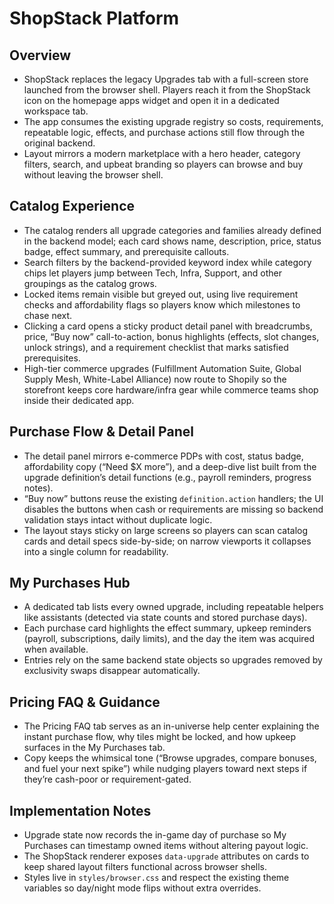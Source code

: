 # ShopStack Platform

## Overview
- ShopStack replaces the legacy Upgrades tab with a full-screen store launched from the browser shell. Players reach it from the ShopStack icon on the homepage apps widget and open it in a dedicated workspace tab.
- The app consumes the existing upgrade registry so costs, requirements, repeatable logic, effects, and purchase actions still flow through the original backend.
- Layout mirrors a modern marketplace with a hero header, category filters, search, and upbeat branding so players can browse and buy without leaving the browser shell.

## Catalog Experience
- The catalog renders all upgrade categories and families already defined in the backend model; each card shows name, description, price, status badge, effect summary, and prerequisite callouts.
- Search filters by the backend-provided keyword index while category chips let players jump between Tech, Infra, Support, and other groupings as the catalog grows.
- Locked items remain visible but greyed out, using live requirement checks and affordability flags so players know which milestones to chase next.
- Clicking a card opens a sticky product detail panel with breadcrumbs, price, “Buy now” call-to-action, bonus highlights (effects, slot changes, unlock strings), and a requirement checklist that marks satisfied prerequisites.
- High-tier commerce upgrades (Fulfillment Automation Suite, Global Supply Mesh, White-Label Alliance) now route to Shopily so the storefront keeps core hardware/infra gear while commerce teams shop inside their dedicated app.

## Purchase Flow & Detail Panel
- The detail panel mirrors e-commerce PDPs with cost, status badge, affordability copy (“Need $X more”), and a deep-dive list built from the upgrade definition’s detail functions (e.g., payroll reminders, progress notes).
- “Buy now” buttons reuse the existing `definition.action` handlers; the UI disables the buttons when cash or requirements are missing so backend validation stays intact without duplicate logic.
- The layout stays sticky on large screens so players can scan catalog cards and detail specs side-by-side; on narrow viewports it collapses into a single column for readability.

## My Purchases Hub
- A dedicated tab lists every owned upgrade, including repeatable helpers like assistants (detected via state counts and stored purchase days).
- Each purchase card highlights the effect summary, upkeep reminders (payroll, subscriptions, daily limits), and the day the item was acquired when available.
- Entries rely on the same backend state objects so upgrades removed by exclusivity swaps disappear automatically.

## Pricing FAQ & Guidance
- The Pricing FAQ tab serves as an in-universe help center explaining the instant purchase flow, why tiles might be locked, and how upkeep surfaces in the My Purchases tab.
- Copy keeps the whimsical tone (“Browse upgrades, compare bonuses, and fuel your next spike”) while nudging players toward next steps if they’re cash-poor or requirement-gated.

## Implementation Notes
- Upgrade state now records the in-game day of purchase so My Purchases can timestamp owned items without altering payout logic.
- The ShopStack renderer exposes `data-upgrade` attributes on cards to keep shared layout filters functional across browser shells.
- Styles live in `styles/browser.css` and respect the existing theme variables so day/night mode flips without extra overrides.
